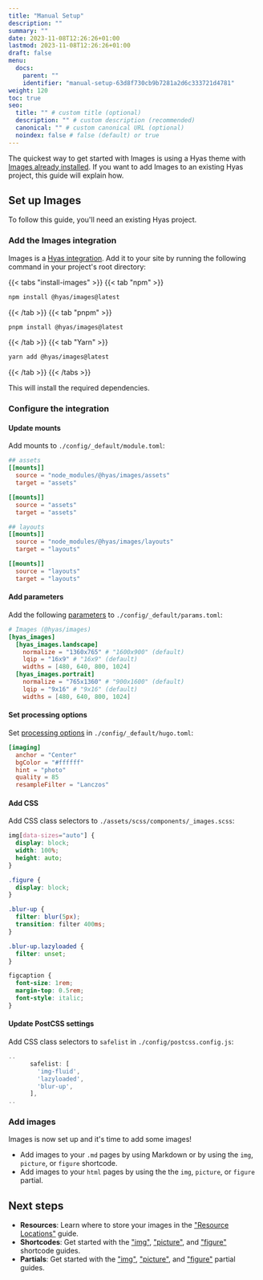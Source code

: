 ```yaml
---
title: "Manual Setup"
description: ""
summary: ""
date: 2023-11-08T12:26:26+01:00
lastmod: 2023-11-08T12:26:26+01:00
draft: false
menu:
  docs:
    parent: ""
    identifier: "manual-setup-63d8f730cb9b7281a2d6c333721d4781"
weight: 120
toc: true
seo:
  title: "" # custom title (optional)
  description: "" # custom description (recommended)
  canonical: "" # custom canonical URL (optional)
  noindex: false # false (default) or true
---
```


The quickest way to get started with Images is using a Hyas theme with [Images already installed](/docs/start-here/getting-started/#check-if-images-is-installed). If you want to add Images to an existing Hyas project, this guide will explain how.

## Set up Images

To follow this guide, you'll need an existing Hyas project.

### Add the Images integration

Images is a [Hyas integration](https://docs.gethyas.com/guides/integrations/). Add it to your site by running the following command in your project's root directory:

{{< tabs "install-images" >}}
{{< tab "npm" >}}

```bash
npm install @hyas/images@latest
```

{{< /tab >}}
{{< tab "pnpm" >}}

```bash
pnpm install @hyas/images@latest
```

{{< /tab >}}
{{< tab "Yarn" >}}

```bash
yarn add @hyas/images@latest
```

{{< /tab >}}
{{< /tabs >}}

This will install the required dependencies.

### Configure the integration

#### Update mounts

Add mounts to `./config/_default/module.toml`:

```toml
## assets
[[mounts]]
  source = "node_modules/@hyas/images/assets"
  target = "assets"

[[mounts]]
  source = "assets"
  target = "assets"

## layouts
[[mounts]]
  source = "node_modules/@hyas/images/layouts"
  target = "layouts"

[[mounts]]
  source = "layouts"
  target = "layouts"
```

#### Add parameters

Add the following [parameters](/docs/reference/configuration/#parameters) to `./config/_default/params.toml`:

```toml
# Images (@hyas/images)
[hyas_images]
  [hyas_images.landscape]
    normalize = "1360x765" # "1600x900" (default)
    lqip = "16x9" # "16x9" (default)
    widths = [480, 640, 800, 1024]
  [hyas_images.portrait]
    normalize = "765x1360" # "900x1600" (default)
    lqip = "9x16" # "9x16" (default)
    widths = [480, 640, 800, 1024]
```

#### Set processing options

Set [processing options](https://gohugo.io/content-management/image-processing/#processing-options) in `./config/_default/hugo.toml`:

```toml
[imaging]
  anchor = "Center"
  bgColor = "#ffffff"
  hint = "photo"
  quality = 85
  resampleFilter = "Lanczos"
```

#### Add CSS

Add CSS class selectors to `./assets/scss/components/_images.scss`:

```scss
img[data-sizes="auto"] {
  display: block;
  width: 100%;
  height: auto;
}

.figure {
  display: block;
}

.blur-up {
  filter: blur(5px);
  transition: filter 400ms;
}

.blur-up.lazyloaded {
  filter: unset;
}

figcaption {
  font-size: 1rem;
  margin-top: 0.5rem;
  font-style: italic;
}
```

#### Update PostCSS settings

Add CSS class selectors to `safelist` in `./config/postcss.config.js`:

```js
..
      safelist: [
        'img-fluid',
        'lazyloaded',
        'blur-up',
      ],
..
```

### Add images

Images is now set up and it's time to add some images!

- Add images to your `.md` pages by using Markdown or by using the `img`, `picture`, or `figure` shortcode.
- Add images to your `html` pages by using the the `img`, `picture`, or `figure` partial.

## Next steps

- **Resources**: Learn where to store your images in the ["Resource Locations"](/docs/basics/resources/) guide.
- **Shortcodes**: Get started with the ["img"](/docs/shortcodes/img/), ["picture"](/docs/shortcodes/picture/), and ["figure"](/docs/shortcodes/figure/) shortcode guides.
- **Partials**: Get started with the ["img"](/docs/partials/img/), ["picture"](/docs/partials/picture/), and ["figure"](/docs/partials/figure/) partial guides.
